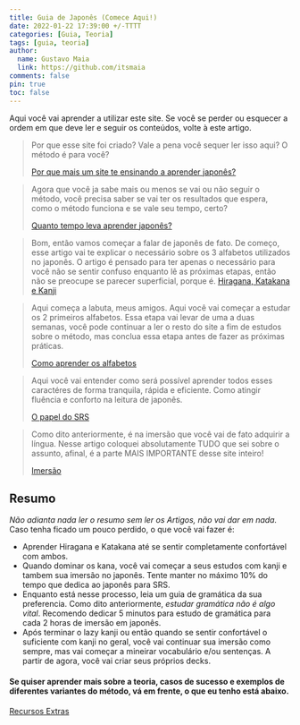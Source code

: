 ```yaml
---
title: Guia de Japonês (Comece Aqui!)
date: 2022-01-22 17:39:00 +/-TTTT
categories: [Guia, Teoria]
tags: [guia, teoria]
author:
  name: Gustavo Maia
  link: https://github.com/itsmaia
comments: false
pin: true
toc: false
---
```


Aqui você vai aprender a utilizar este site. Se você se perder ou esquecer a ordem em que deve ler e seguir os conteúdos, volte à este artigo.

>Por que esse site foi criado? Vale a pena você sequer ler isso aqui? O método é para você?
>
>[Por que mais um site te ensinando a aprender japonês?](https://caravo-way.github.io/itsmaia.github.io/posts/por-que-mais-um-site-ensinando-japones/)

>Agora que você ja sabe mais ou menos se vai ou não seguir o método, você precisa saber se vai ter os resultados que espera, como o método funciona e se vale seu tempo, certo?
>
>[Quanto tempo leva aprender japonês?](https://caravo-way.github.io/itsmaia.github.io/posts/quanto-tempo-leva-aprender-japones/)

>Bom, então vamos começar a falar de japonês de fato. De começo, esse artigo vai te explicar o necessário sobre os 3 alfabetos utilizados no japonês. O artigo é pensado para ter apenas o necessário para você não se sentir confuso enquanto lê as próximas etapas, então não se preocupe se parecer superficial, porque é.
>[Hiragana, Katakana e Kanji](https://caravo-way.github.io/itsmaia.github.io/posts/kana/)

>Aqui começa a labuta, meus amigos. Aqui você vai começar a estudar os 2 primeiros alfabetos.
>Essa etapa vai levar de uma a duas semanas, você pode continuar a ler o resto do site a fim de estudos sobre o método, mas conclua essa etapa antes de fazer as próximas práticas.
>
>[Como aprender os alfabetos](https://caravo-way.github.io/itsmaia.github.io/posts/como-aprender-os-alfabetos-japoneses/)

>Aqui você vai entender como será possível aprender todos esses caractéres de forma tranquila, rápida e eficiente. Como atingir fluência e conforto na leitura de japonês.
>
>[O papel do SRS](https://caravo-way.github.io/itsmaia.github.io/posts/O-papel-do-SRS/)

>Como dito anteriormente, é na imersão que você vai de fato adquirir a língua. Nesse artigo coloquei absolutamente TUDO que sei sobre o assunto, afinal, é a parte MAIS IMPORTANTE desse site inteiro!
>
>[Imersão](https://caravo-way.github.io/itsmaia.github.io/posts/imersao/)

## Resumo
*Não adianta nada ler o resumo sem ler os Artigos, não vai dar em nada.*
Caso tenha ficado um pouco perdido, o que você vai fazer é:
* Aprender Hiragana e Katakana até se sentir completamente confortável com ambos.
* Quando dominar os kana, você vai começar a seus estudos com kanji e tambem sua imersão no japonês. Tente manter no máximo 10% do tempo que dedica ao japonês para SRS.
* Enquanto está nesse processo, leia um guia de gramática da sua preferencia. Como dito anteriormente, *estudar gramática não é algo vital*. Recomendo dedicar 5 minutos para estudo de gramática para cada 2 horas de imersão em japonês.
* Após terminar o lazy kanji ou então quando se sentir confortável o suficiente com kanji no geral, você vai continuar sua imersão como sempre, mas vai começar a mineirar vocabulário e/ou sentenças. A partir de agora, você vai criar seus próprios decks.

#### Se quiser aprender mais sobre a teoria, casos de sucesso e exemplos de diferentes variantes do método, vá em frente, o que eu tenho está abaixo.

[Recursos Extras](https://caravo-way.github.io/itsmaia.github.io/posts/recursos-extras/)
